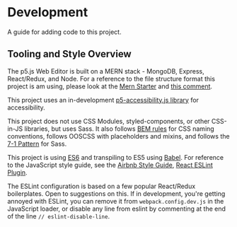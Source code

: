 # Development

A guide for adding code to this project.

## Tooling and Style Overview

The p5.js Web Editor is built on a MERN stack - MongoDB, Express, React/Redux, and Node. For a reference to the file structure format this project is am using, please look at the [Mern Starter](https://github.com/Hashnode/mern-starter) and [this comment](https://github.com/Hashnode/mern-starter/issues/90#issuecomment-221553573).

This project uses an in-development [p5-accessibility.js library](https://github.com/processing/p5.accessibility) for accessibility.

This project does not use CSS Modules, styled-components, or other CSS-in-JS libraries, but uses Sass. It also follows [BEM rules](http://getbem.com/) for CSS naming conventions, follows OOSCSS with placeholders and mixins, and follows the [7-1 Pattern](https://sass-guidelin.es/#the-7-1-pattern) for Sass.

This project is using [ES6](http://es6-features.org/) and transpiling to ES5 using [Babel](https://babeljs.io/). For reference to the JavaScript style guide, see the [Airbnb Style Guide](https://github.com/airbnb/javascript), [React ESLint Plugin](https://github.com/yannickcr/eslint-plugin-react).

The ESLint configuration is based on a few popular React/Redux boilerplates. Open to suggestions on this. If in development, you're getting annoyed with ESLint, you can remove it from `webpack.config.dev.js` in the JavaScript loader, or disable any line from eslint by commenting at the end of the line `// eslint-disable-line`.